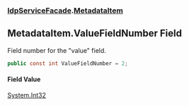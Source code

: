 ### [IdpServiceFacade](../index.md 'IdpServiceFacade').[MetadataItem](index.md 'IdpServiceFacade\.MetadataItem')

## MetadataItem\.ValueFieldNumber Field

Field number for the "value" field\.

```csharp
public const int ValueFieldNumber = 2;
```

#### Field Value
[System\.Int32](https://learn.microsoft.com/en-us/dotnet/api/system.int32 'System\.Int32')